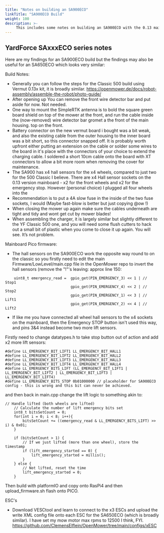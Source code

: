 ```yaml
---
title: "Notes on building an SA900ECO"
linkTitle: "SA900ECO Build"
weight: 100
description: >-
     This includes some notes on building an SA900ECO with the 0.13 mainboard from Vermut's shop.
---
```


## YardForce SAxxxECO series notes


Here are my findings for an SA900ECO build but the findings may also be useful for an SA650ECO which looks very similar:

Build Notes:
- Generally you can follow the steps for the Classic 500 build using Vermut 0.13x kit, it is broadly similar. https://openmower.de/docs/robot-assembly/assemble-the-robot/photo-guide/
- After opening up You can remove the front wire detector bar and put aside for now. Not needed.
- One way to mount the SimpleRTK antenna is to bold the square green board shield on top of the mower at the front, and run the cable inside the (now-removed) wire detector bar gromet a the front of the main housing. top on the front.
- Battery connector on the new vermut board i bought was a bit weak, and also the existing cable from the outer housing to the inner board was a bit short, so this connector snapped off.  It is probably worth upfront either putting an extension on the cable or solder some wires to the board in it's place with the connectors of your choice to extend the charging cable. I soldered a short 10cm cable onto the board with XT connectors to allow a bit more room when removing the cover for maintenance.
- The SA900 has x4 hall sensors for the x4 wheels, compared to just two for the 500 Classic I believe.  There are x4 Hall sensor sockets on the 0.13 version mainboard - x2 for the front wheels and x2 for the emergency stop.  However (personal choice) I plugged all four wheels into the
- Recommendation is to put a 4A slow fuse in the inside of the two fuse sockets, I would (Maybe fast-blow is better but just copying @ow !)
- When closing the mower up again make sure the cables underneath are tight and tidy and wont get cut by mower blades!
- When assembling the charger, it is largely similar but slightly different to the YF Classic 500 one, and you will need some flush cutters to hack out a small bit of plastic when you come to close it up again. You will see.  It’s not problem.


Mainboard Pico firmware:
- The hall sensors on the SA900ECO work the opposite way round to on the classic so you firstly need to edit the main Firmware/LowLevel/main.cpp file in the OpenMower repo to invert the hall sensors (remove the "!"'s leaving: approx line 150:
```
    uint8_t emergency_read =  gpio_get(PIN_EMERGENCY_3) << 1 | // Stop1
                              gpio_get(PIN_EMERGENCY_4) << 2 | // Stop2
                              gpio_get(PIN_EMERGENCY_1) << 3 | // Lift1
                              gpio_get(PIN_EMERGENCY_2) << 4 | // Lift2
```
- If like me you have connected all wheel hall sensors to the x4 sockets on the mainboard, then the Emergency STOP button isn't used this way, and pins 3&4 instead become two more lift sensors.

Firstly need to change datatypes.h to take stop button out of action and add x2 more lift sensors:
```
#define LL_EMERGENCY_BIT_LIFT1 LL_EMERGENCY_BIT_HALL1
#define LL_EMERGENCY_BIT_LIFT2 LL_EMERGENCY_BIT_HALL2
#define LL_EMERGENCY_BIT_LIFT3 LL_EMERGENCY_BIT_HALL3
#define LL_EMERGENCY_BIT_LIFT4 LL_EMERGENCY_BIT_HALL4
#define LL_EMERGENCY_BITS_LIFT (LL_EMERGENCY_BIT_LIFT1 | LL_EMERGENCY_BIT_LIFT2 | LL_EMERGENCY_BIT_LIFT3 | LL_EMERGENCY_BIT_LIFT4)
#define LL_EMERGENCY_BITS_STOP 0b01000000 // placeholder for SA900ECO config - this is wrong and this bit can never be achieved.
```
and then back in main.cpp change the lift logic to something akin to:
```
// Handle lifted (both wheels are lifted)
    // Calculate the number of lift emergency bits set
    int8_t bitsSetCount = 0; 
    for(int i = 0; i < 8; i++){
        bitsSetCount += ((emergency_read & LL_EMERGENCY_BITS_LIFT) >> i) & 0x01;
    }

    if (bitsSetCount > 1) {
        // If we just lifted (more than one wheel), store the timestamp
        if (lift_emergency_started == 0) {
            lift_emergency_started = millis();
        }
    } else {
        // Not lifted, reset the time
        lift_emergency_started = 0;
    }
```

Then build with platformIO and copy onto RasPi4 and then upload_firmware.sh flash onto PICO.


ESC's

- Download VESCtool and learn to connect to the x3 ESCs and upload the write XML config file onto each ESC for the SA650ECO (which is broadly similar).  I have set my mow motor max rpms to 12500 I think, FYI.  https://github.com/ClemensElflein/OpenMower/tree/main/configs/xESC
